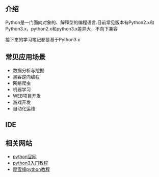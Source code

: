 ## 介绍
Python是一门面向对象的、解释型的编程语言.目前常见版本有Python2.x和Python3.x，python2.x和python3.x差异大，不向下兼容

接下来的学习笔记都是基于Python3.x

## 常见应用场景
- 数据分析与挖掘
- 黑客逆向编程
- 网络爬虫
- 机器学习
- WEB项目开发
- 游戏开发
- 自动化运维

## IDE


## 相关网站
- [python官网](https://www.python.org/)
- [python3入门教程](http://www.runoob.com/python3/python3-tutorial.html)
- [廖雪峰python教程](https://www.liaoxuefeng.com/wiki/0014316089557264a6b348958f449949df42a6d3a2e542c000)
